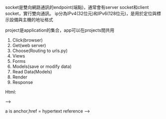 socket是雙向網路通訊的endpoint(端點)，通常會有server socket和client socket，實行雙向通訊。
ip分為IPv4(32位元)和IPv6(128位元)，是用於定位與標示設備與主機的地址格式

project是application的集合，app可以在projects間共用


1. Click(browser)
2. Get(web server)
3. Choose(Routing to urls.py)
4. Views
5. Forms
6. Models(save or modify data)
7. Read Data(Models)
8. Render
9. Response

Html:
<!-- <html>
<head>
<!-- Metadata about the page-->
<!-- </head>
<body>
<!-- Display content of the page-->
<!-- </body> -->
<!-- </html> --> -->
a is anchor,href = hypertext reference -->
